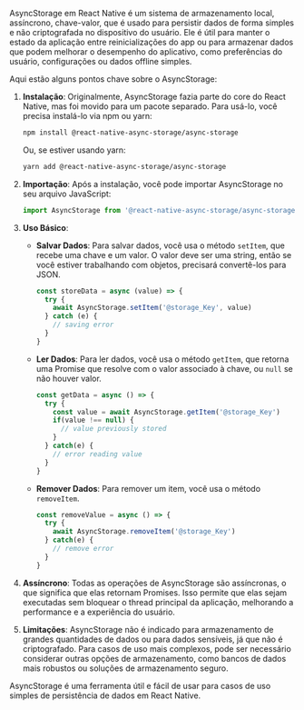 AsyncStorage em React Native é um sistema de armazenamento local, assíncrono, chave-valor, que é usado para persistir dados de forma simples e não criptografada no dispositivo do usuário. Ele é útil para manter o estado da aplicação entre reinicializações do app ou para armazenar dados que podem melhorar o desempenho do aplicativo, como preferências do usuário, configurações ou dados offline simples.

Aqui estão alguns pontos chave sobre o AsyncStorage:

1. **Instalação**: Originalmente, AsyncStorage fazia parte do core do React Native, mas foi movido para um pacote separado. Para usá-lo, você precisa instalá-lo via npm ou yarn:

   ```bash
   npm install @react-native-async-storage/async-storage
   ```

   Ou, se estiver usando yarn:

   ```bash
   yarn add @react-native-async-storage/async-storage
   ```

2. **Importação**: Após a instalação, você pode importar AsyncStorage no seu arquivo JavaScript:

   ```javascript
   import AsyncStorage from '@react-native-async-storage/async-storage';
   ```

3. **Uso Básico**:

   - **Salvar Dados**: Para salvar dados, você usa o método `setItem`, que recebe uma chave e um valor. O valor deve ser uma string, então se você estiver trabalhando com objetos, precisará convertê-los para JSON.

     ```javascript
     const storeData = async (value) => {
       try {
         await AsyncStorage.setItem('@storage_Key', value)
       } catch (e) {
         // saving error
       }
     }
     ```

   - **Ler Dados**: Para ler dados, você usa o método `getItem`, que retorna uma Promise que resolve com o valor associado à chave, ou `null` se não houver valor.

     ```javascript
     const getData = async () => {
       try {
         const value = await AsyncStorage.getItem('@storage_Key')
         if(value !== null) {
           // value previously stored
         }
       } catch(e) {
         // error reading value
       }
     }
     ```

   - **Remover Dados**: Para remover um item, você usa o método `removeItem`.

     ```javascript
     const removeValue = async () => {
       try {
         await AsyncStorage.removeItem('@storage_Key')
       } catch(e) {
         // remove error
       }
     }
     ```

4. **Assíncrono**: Todas as operações de AsyncStorage são assíncronas, o que significa que elas retornam Promises. Isso permite que elas sejam executadas sem bloquear o thread principal da aplicação, melhorando a performance e a experiência do usuário.

5. **Limitações**: AsyncStorage não é indicado para armazenamento de grandes quantidades de dados ou para dados sensíveis, já que não é criptografado. Para casos de uso mais complexos, pode ser necessário considerar outras opções de armazenamento, como bancos de dados mais robustos ou soluções de armazenamento seguro.

AsyncStorage é uma ferramenta útil e fácil de usar para casos de uso simples de persistência de dados em React Native.